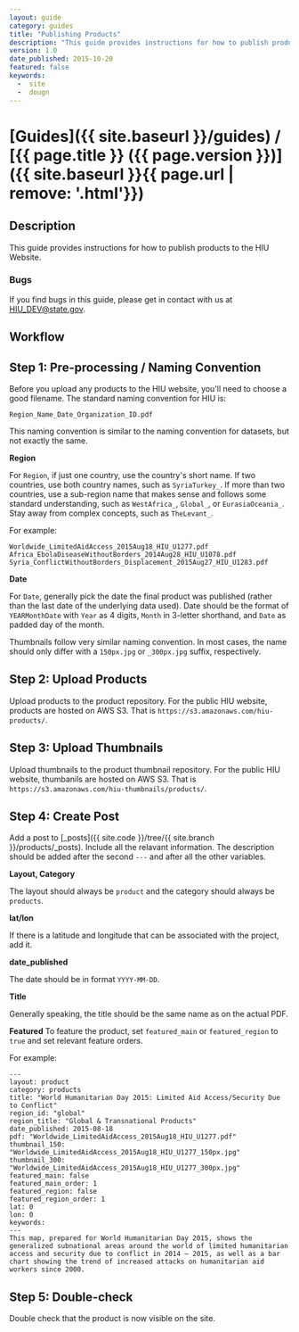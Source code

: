 ```yaml
---
layout: guide
category: guides
title: "Publishing Products"
description: "This guide provides instructions for how to publish products to the HIU website." 
version: 1.0
date_published: 2015-10-20
featured: false
keywords:
  -  site
  -  dougn
---
```

# [Guides]({{ site.baseurl }}/guides) / [{{ page.title }} ({{ page.version }})]({{ site.baseurl }}{{ page.url | remove: '.html'}})

## Description

This guide provides instructions for how to publish products to the HIU Website.

### Bugs

If you find bugs in this guide, please get in contact with us at [HIU_DEV@state.gov](mailto:HIU_DEV@state.gov).

## Workflow

## Step 1: Pre-processing / Naming Convention

Before you upload any products to the HIU website, you'll need to choose a good filename.  The standard naming convention for HIU is:

```
Region_Name_Date_Organization_ID.pdf
```

This naming convention is similar to the naming convention for datasets, but not exactly the same.

**Region**

For `Region`, if just one country, use the country's short name.  If two countries, use both country names, such as `SyriaTurkey_`.  If more than two countries, use a sub-region name that makes sense and follows some standard understanding, such as `WestAfrica_`, `Global_`, or `EurasiaOceania_`.  Stay away from complex concepts, such as `TheLevant_`.  

For example:

```
Worldwide_LimitedAidAccess_2015Aug18_HIU_U1277.pdf
Africa_EbolaDiseaseWithoutBorders_2014Aug28_HIU_U1078.pdf
Syria_ConflictWithoutBorders_Displacement_2015Aug27_HIU_U1283.pdf
```

**Date**

For `Date`, generally pick the date the final product was published (rather than the last date of the underlying data used).  Date should be the format of `YEARMonthDate` with `Year` as 4 digits, `Month` in 3-letter shorthand, and `Date` as padded day of the month.

Thumbnails follow very similar naming convention.  In most cases, the name should only differ with a `150px.jpg` or `_300px.jpg` suffix, respectively.

## Step 2: Upload Products

Upload products to the product repository.  For the public HIU website, products are hosted on AWS S3.  That is `https://s3.amazonaws.com/hiu-products/`.

## Step 3: Upload Thumbnails

Upload thumbnails to the product thumbnail repository.  For the public HIU website, thumbanils are hosted on AWS S3.  That is `https://s3.amazonaws.com/hiu-thumbnails/products/`.

## Step 4: Create Post

Add a post to [_posts]({{ site.code }}/tree/{{ site.branch }}/products/_posts).  Include all the relavant information.  The description should be added after the second `---` and after all the other variables.

**Layout, Category**

The layout should always be `product` and the category should always be `products`.

**lat/lon**

If there is a latitude and longitude that can be associated with the project, add it.

**date_published**

The date should be in format `YYYY-MM-DD`.

**Title**

Generally speaking, the title should be the same name as on the actual PDF.

**Featured**
To feature the product, set `featured_main` or `featured_region` to `true` and set relevant feature orders.

For example:

```
---
layout: product
category: products
title: "World Humanitarian Day 2015: Limited Aid Access/Security Due to Conflict"
region_id: "global"
region_title: "Global & Transnational Products"
date_published: 2015-08-18
pdf: "Worldwide_LimitedAidAccess_2015Aug18_HIU_U1277.pdf"
thumbnail_150: "Worldwide_LimitedAidAccess_2015Aug18_HIU_U1277_150px.jpg"
thumbnail_300: "Worldwide_LimitedAidAccess_2015Aug18_HIU_U1277_300px.jpg"
featured_main: false
featured_main_order: 1
featured_region: false
featured_region_order: 1
lat: 0
lon: 0
keywords:
---
This map, prepared for World Humanitarian Day 2015, shows the generalized subnational areas around the world of limited humanitarian access and security due to conflict in 2014 – 2015, as well as a bar chart showing the trend of increased attacks on humanitarian aid workers since 2000.
```

## Step 5: Double-check

Double check that the product is now visible on the site.
